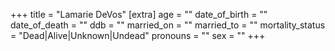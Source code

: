 +++
title = "Lamarie DeVos"
[extra]
age = ""
date_of_birth = ""
date_of_death = ""
ddb = ""
married_on = ""
married_to = ""
mortality_status = "Dead|Alive|Unknown|Undead"
pronouns = ""
sex = ""
+++

